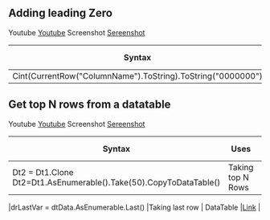 
## Adding leading Zero

Youtube [Youtube](https://regex101.com/r/xyKKg6/1) Screenshot [Sereenshot](https://regex101.com/r/xyKKg6/1)

|                 Syntax            |   Uses                        |DataType                     |Process link                     |
|-----------------------------------|-------------------------------|-----------------------------|---------------------------------|
|Cint(CurrentRow("ColumnName").ToString).ToString("0000000")                |String             |     String                        |[Link](https://regex101.com/r/xyKKg6/1)  |


## Get top N rows from a datatable

Youtube [Youtube](https://regex101.com/r/xyKKg6/1) Screenshot [Sereenshot](https://regex101.com/r/xyKKg6/1)

|                 Syntax            |   Uses                        |DataType                     |Process link                     |
|-----------------------------------|-------------------------------|-----------------------------|---------------------------------|
|Dt2 = Dt1.Clone Dt2=Dt1.AsEnumerable().Take(50).CopyToDataTable()                |Taking top N Rows             |     DataTable                        |[Link](https://regex101.com/r/xyKKg6/1)  |

|drLastVar = dtData.AsEnumerable.Last()                |Taking last row             |     DataTable                        |[Link](https://regex101.com/r/xyKKg6/1)  |



